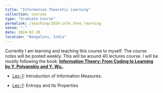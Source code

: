 ```yaml
---
title: "Information Theoretic Learning"
collection: courses
type: "Graduate Course"
permalink: /teaching/2024-info_theo_learning
venue: "-"
date: 2024-02-20
location: "Bengaluru, India"
---
```


Currently I am learning and teaching this course to myself. The course notes will be posted weekly. This will be around 40 lectures course. I will be mostly following the book: [**Information Theory: From Coding to Learning by Y. Polyanskiy and Y. Wu.**](https://people.lids.mit.edu/yp/homepage/data/itbook-export.pdf).

- [Lec-1](https://drive.google.com/drive/folders/1-q2EshGiJj7TaRRWJyhTasIelLeYNhfk): Introduction of Information Measures.

- [Lec-1](https://drive.google.com/drive/folders/1-q2EshGiJj7TaRRWJyhTasIelLeYNhfk): Entropy and Its Properties